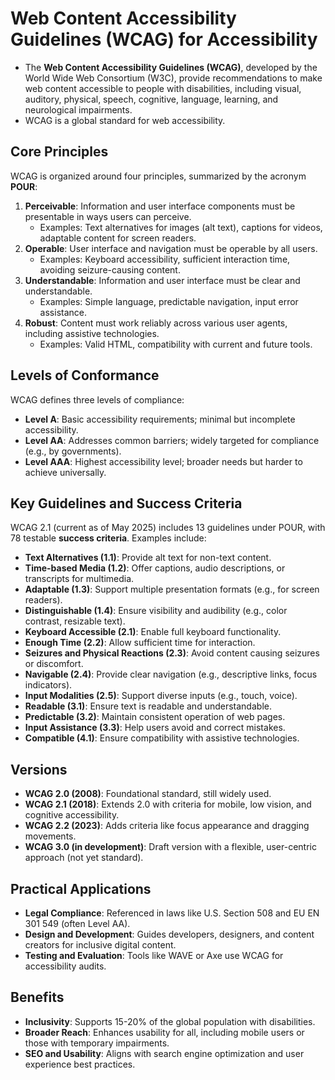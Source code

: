 # Web Content Accessibility Guidelines (WCAG) for Accessibility

- The **Web Content Accessibility Guidelines (WCAG)**, developed by the World Wide Web Consortium (W3C), provide recommendations to make web content accessible to people with disabilities, including visual, auditory, physical, speech, cognitive, language, learning, and neurological impairments.
- WCAG is a global standard for web accessibility.

## Core Principles

WCAG is organized around four principles, summarized by the acronym **POUR**:

1. **Perceivable**: Information and user interface components must be presentable in ways users can perceive.
   - Examples: Text alternatives for images (alt text), captions for videos, adaptable content for screen readers.
2. **Operable**: User interface and navigation must be operable by all users.
   - Examples: Keyboard accessibility, sufficient interaction time, avoiding seizure-causing content.
3. **Understandable**: Information and user interface must be clear and understandable.
   - Examples: Simple language, predictable navigation, input error assistance.
4. **Robust**: Content must work reliably across various user agents, including assistive technologies.
   - Examples: Valid HTML, compatibility with current and future tools.

## Levels of Conformance

WCAG defines three levels of compliance:

- **Level A**: Basic accessibility requirements; minimal but incomplete accessibility.
- **Level AA**: Addresses common barriers; widely targeted for compliance (e.g., by governments).
- **Level AAA**: Highest accessibility level; broader needs but harder to achieve universally.

## Key Guidelines and Success Criteria

WCAG 2.1 (current as of May 2025) includes 13 guidelines under POUR, with 78 testable **success criteria**. Examples include:

- **Text Alternatives (1.1)**: Provide alt text for non-text content.
- **Time-based Media (1.2)**: Offer captions, audio descriptions, or transcripts for multimedia.
- **Adaptable (1.3)**: Support multiple presentation formats (e.g., for screen readers).
- **Distinguishable (1.4)**: Ensure visibility and audibility (e.g., color contrast, resizable text).
- **Keyboard Accessible (2.1)**: Enable full keyboard functionality.
- **Enough Time (2.2)**: Allow sufficient time for interaction.
- **Seizures and Physical Reactions (2.3)**: Avoid content causing seizures or discomfort.
- **Navigable (2.4)**: Provide clear navigation (e.g., descriptive links, focus indicators).
- **Input Modalities (2.5)**: Support diverse inputs (e.g., touch, voice).
- **Readable (3.1)**: Ensure text is readable and understandable.
- **Predictable (3.2)**: Maintain consistent operation of web pages.
- **Input Assistance (3.3)**: Help users avoid and correct mistakes.
- **Compatible (4.1)**: Ensure compatibility with assistive technologies.

## Versions

- **WCAG 2.0 (2008)**: Foundational standard, still widely used.
- **WCAG 2.1 (2018)**: Extends 2.0 with criteria for mobile, low vision, and cognitive accessibility.
- **WCAG 2.2 (2023)**: Adds criteria like focus appearance and dragging movements.
- **WCAG 3.0 (in development)**: Draft version with a flexible, user-centric approach (not yet standard).

## Practical Applications

- **Legal Compliance**: Referenced in laws like U.S. Section 508 and EU EN 301 549 (often Level AA).
- **Design and Development**: Guides developers, designers, and content creators for inclusive digital content.
- **Testing and Evaluation**: Tools like WAVE or Axe use WCAG for accessibility audits.

## Benefits

- **Inclusivity**: Supports 15-20% of the global population with disabilities.
- **Broader Reach**: Enhances usability for all, including mobile users or those with temporary impairments.
- **SEO and Usability**: Aligns with search engine optimization and user experience best practices.
